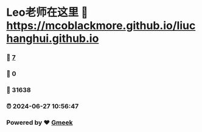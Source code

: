 # Leo老师在这里 :link: https://mcoblackmore.github.io/liuchanghui.github.io 
### :page_facing_up: [7](https://mcoblackmore.github.io/liuchanghui.github.io/tag.html) 
### :speech_balloon: 0 
### :hibiscus: 31638 
### :alarm_clock: 2024-06-27 10:56:47 
### Powered by :heart: [Gmeek](https://github.com/Meekdai/Gmeek)
